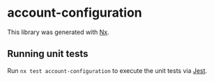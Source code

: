 # account-configuration

This library was generated with [Nx](https://nx.dev).

## Running unit tests

Run `nx test account-configuration` to execute the unit tests via [Jest](https://jestjs.io).
